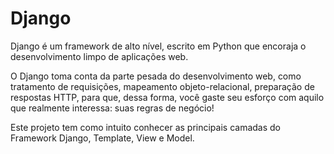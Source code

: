 # Django
Django é um framework de alto nível, escrito em Python que encoraja o
desenvolvimento limpo de aplicações web.

O Django toma conta da parte pesada do desenvolvimento web, como tratamento de
requisições, mapeamento objeto-relacional, preparação de respostas
HTTP, para que, dessa forma, você gaste seu esforço com aquilo
que realmente interessa: suas regras de negócio!

Este projeto tem como intuito conhecer as principais camadas do Framework Django, Template, View e Model.


